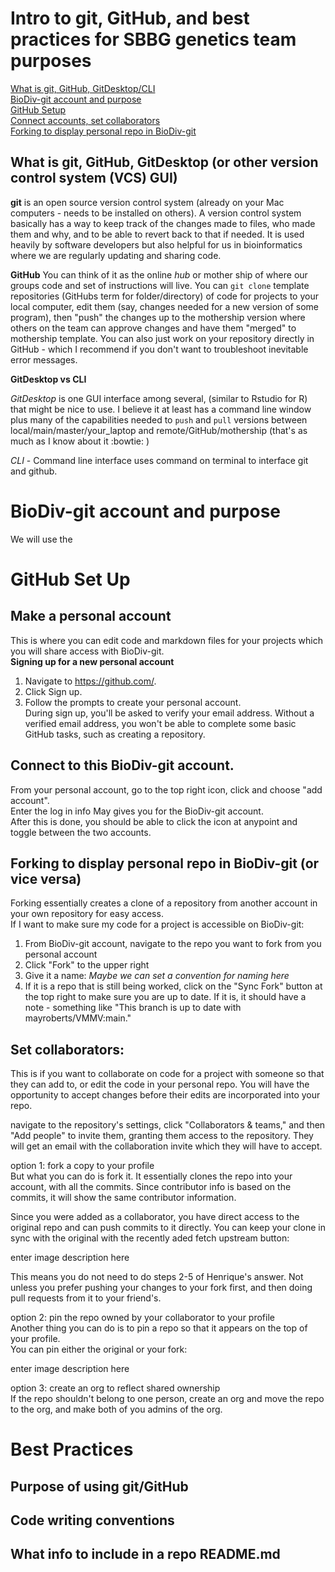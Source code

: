 # Intro to git, GitHub, and best practices for SBBG genetics team purposes
[What is git, GitHub, GitDesktop/CLI](#what-is-git-github-gitdesktop-or-other-version-control-system-vcs-gui)  
[BioDiv-git account and purpose](#biodiv-git-account-and-purpose)  
[GitHub Setup](#github-set-up)  
[Connect accounts, set collaborators](#connect-to-this-biodiv-git-account)  
[Forking to display personal repo in BioDiv-git](#forking-to-display-personal-repo-in-biodiv-git-or-vice-versa)

## What is git, GitHub, GitDesktop (or other version control system (VCS) GUI)

**git** is an open source version control system (already on your Mac computers - needs to be installed on others). A version control system basically has a way to keep track of the changes made to files, who made them and why, and to be able to revert back to that if needed. It is used heavily by software developers but also helpful for us in bioinformatics where we are regularly updating and sharing code. 

**GitHub** You can think of it as the online *hub* or mother ship of where our groups code and set of instructions will live. You can `git clone` template repositories (GitHubs term for folder/directory) of code for projects to your local computer, edit them (say, changes needed for a new version of some program), then "push" the changes up to the mothership version where others on the team can approve changes and have them "merged" to mothership template. You can also just work on your repository directly in GitHub - which I recommend if you don't want to troubleshoot inevitable error messages.

**GitDesktop vs CLI**

*GitDesktop* is one GUI interface among several, (similar to Rstudio for R) that might be nice to use. I believe it at least has a command line window plus many of the capabilities needed to `push` and `pull` versions between local/main/master/your_laptop and remote/GitHub/mothership (that's as much as I know about it :bowtie: )  

*CLI* - Command line interface uses command on terminal to interface git and github. 

# BioDiv-git account and purpose
We will use the 

# GitHub Set Up 
## Make a personal account 
This is where you can edit code and markdown files for your projects which you will share access with BioDiv-git.   
**Signing up for a new personal account**   
1) Navigate to https://github.com/.  
2) Click Sign up.  
3) Follow the prompts to create your personal account.  
During sign up, you'll be asked to verify your email address. Without a verified email address, you won't be able to complete some basic GitHub tasks, such as creating a repository.  

## Connect to this BioDiv-git account. 
From your personal account, go to the top right icon, click and choose "add account".  
Enter the log in info May gives you for the BioDiv-git account.  
After this is done, you should be able to click the icon at anypoint and toggle between the two accounts.

## Forking to display personal repo in BioDiv-git (or vice versa)
Forking essentially creates a clone of a repository from another account in your own repository for easy access.  
If I want to make sure my code for a project is accessible on BioDiv-git:  
1) From BioDiv-git account, navigate to the repo you want to fork from you personal account  
2) Click "Fork" to the upper right  
3) Give it a name: *Maybe we can set a convention for naming here*  
4) If it is a repo that is still being worked, click on the "Sync Fork" button at the top right to make sure you are up to date. If it is, it should have a note - something like "This branch is up to date with mayroberts/VMMV:main."

## Set collaborators:
This is if you want to collaborate on code for a project with someone so that they can add to, or edit the code in your personal repo. You will have the opportunity to accept changes before their edits are incorporated into your repo. 

navigate to the repository's settings, click "Collaborators & teams," and then "Add people" to invite them, granting them access to the repository. They will get an email with the collaboration invite which they will have to accept. 


option 1: fork a copy to your profile  
But what you can do is fork it. It essentially clones the repo into your account, with all the commits. Since contributor info is based on the commits, it will show the same contributor information.

Since you were added as a collaborator, you have direct access to the original repo and can push commits to it directly. You can keep your clone in sync with the original with the recently aded fetch upstream button:

enter image description here

This means you do not need to do steps 2-5 of Henrique's answer. Not unless you prefer pushing your changes to your fork first, and then doing pull requests from it to your friend's.

option 2: pin the repo owned by your collaborator to your profile  
Another thing you can do is to pin a repo so that it appears on the top of your profile.  
You can pin either the original or your fork:

enter image description here

option 3: create an org to reflect shared ownership  
If the repo shouldn't belong to one person, create an org and move the repo to the org, and make both of you admins of the org.

# Best Practices
## Purpose of using git/GitHub

## Code writing conventions

## What info to include in a repo README.md
